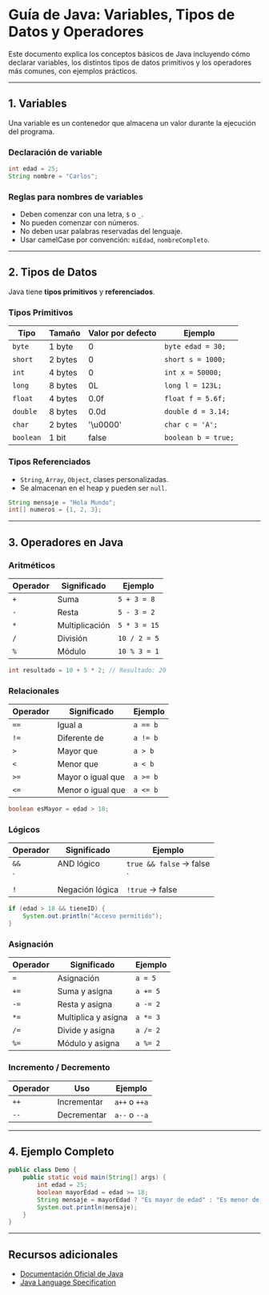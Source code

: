 # Guía de Java: Variables, Tipos de Datos y Operadores

Este documento explica los conceptos básicos de Java incluyendo cómo declarar variables, los distintos tipos de datos primitivos y los operadores más comunes, con ejemplos prácticos.

---

## 1. Variables

Una variable es un contenedor que almacena un valor durante la ejecución del programa.

### Declaración de variable

```java
int edad = 25;
String nombre = "Carlos";
```

### Reglas para nombres de variables

- Deben comenzar con una letra, `$` o `_`.
- No pueden comenzar con números.
- No deben usar palabras reservadas del lenguaje.
- Usar camelCase por convención: `miEdad`, `nombreCompleto`.

---

## 2. Tipos de Datos

Java tiene **tipos primitivos** y **referenciados**.

### Tipos Primitivos

| Tipo     | Tamaño | Valor por defecto | Ejemplo             |
|----------|--------|-------------------|---------------------|
| `byte`   | 1 byte | 0                 | `byte edad = 30;`   |
| `short`  | 2 bytes| 0                 | `short s = 1000;`   |
| `int`    | 4 bytes| 0                 | `int x = 50000;`    |
| `long`   | 8 bytes| 0L                | `long l = 123L;`    |
| `float`  | 4 bytes| 0.0f              | `float f = 5.6f;`   |
| `double` | 8 bytes| 0.0d              | `double d = 3.14;`  |
| `char`   | 2 bytes| '\u0000'         | `char c = 'A';`     |
| `boolean`| 1 bit  | false             | `boolean b = true;` |

### Tipos Referenciados

- `String`, `Array`, `Object`, clases personalizadas.
- Se almacenan en el heap y pueden ser `null`.

```java
String mensaje = "Hola Mundo";
int[] numeros = {1, 2, 3};
```

---

## 3. Operadores en Java

### Aritméticos

| Operador | Significado   | Ejemplo             |
|----------|---------------|---------------------|
| `+`      | Suma          | `5 + 3 = 8`         |
| `-`      | Resta         | `5 - 3 = 2`         |
| `*`      | Multiplicación| `5 * 3 = 15`        |
| `/`      | División      | `10 / 2 = 5`        |
| `%`      | Módulo        | `10 % 3 = 1`        |

```java
int resultado = 10 + 5 * 2; // Resultado: 20
```

### Relacionales

| Operador | Significado         | Ejemplo         |
|----------|---------------------|-----------------|
| `==`     | Igual a             | `a == b`        |
| `!=`     | Diferente de        | `a != b`        |
| `>`      | Mayor que           | `a > b`         |
| `<`      | Menor que           | `a < b`         |
| `>=`     | Mayor o igual que   | `a >= b`        |
| `<=`     | Menor o igual que   | `a <= b`        |

```java
boolean esMayor = edad > 18;
```

### Lógicos

| Operador | Significado     | Ejemplo             |
|----------|-----------------|---------------------|
| `&&`     | AND lógico       | `true && false` → false |
| `||`     | OR lógico        | `true || false` → true |
| `!`      | Negación lógica  | `!true` → false     |

```java
if (edad > 18 && tieneID) {
    System.out.println("Acceso permitido");
}
```

### Asignación

| Operador | Significado     | Ejemplo         |
|----------|-----------------|-----------------|
| `=`      | Asignación       | `a = 5`         |
| `+=`     | Suma y asigna    | `a += 5`        |
| `-=`     | Resta y asigna   | `a -= 2`        |
| `*=`     | Multiplica y asigna | `a *= 3`     |
| `/=`     | Divide y asigna  | `a /= 2`        |
| `%=`     | Módulo y asigna  | `a %= 2`        |

### Incremento / Decremento

| Operador | Uso       | Ejemplo       |
|----------|-----------|---------------|
| `++`     | Incrementar| `a++` o `++a` |
| `--`     | Decrementar| `a--` o `--a` |

---

## 4. Ejemplo Completo

```java
public class Demo {
    public static void main(String[] args) {
        int edad = 25;
        boolean mayorEdad = edad >= 18;
        String mensaje = mayorEdad ? "Es mayor de edad" : "Es menor de edad";
        System.out.println(mensaje);
    }
}
```

---

## Recursos adicionales

- [Documentación Oficial de Java](https://docs.oracle.com/en/java/)
- [Java Language Specification](https://docs.oracle.com/javase/specs/)